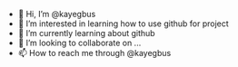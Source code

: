 - 👋 Hi, I’m @kayegbus
- 👀 I’m interested in learning how to use github for project
- 🌱 I’m currently learning about github
- 💞️ I’m looking to collaborate on ...
- 📫 How to reach me through @kayegbus

<!---
kayegbus/kayegbus is a ✨ special ✨ repository because its `README.md` (this file) appears on your GitHub profile.
You can click the Preview link to take a look at your changes.
--->
